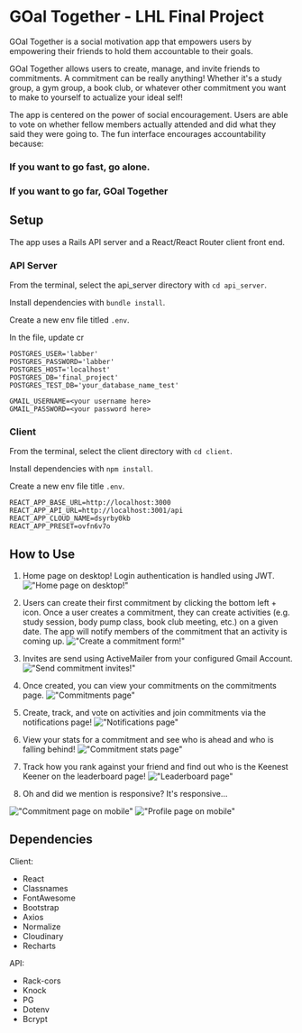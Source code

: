 # GOal Together - LHL Final Project

GOal Together is a social motivation app that empowers users by empowering their friends to hold them accountable to their goals. 

GOal Together allows users to create, manage, and invite friends to commitments. A commitment can be really anything! Whether it's a study group, a gym group, a book club, or whatever other commitment you want to make to yourself to actualize your ideal self! 

The app is centered on the power of social encouragement. Users are able to vote on whether fellow members actually attended and did what they said they were going to. The fun interface encourages accountability because:

### If you want to go fast, go alone. 

### If you want to go far, GOal Together

## Setup

The app uses a Rails API server and a React/React Router client front end. 

### API Server

From the terminal, select the api_server directory with `cd api_server`.

Install dependencies with `bundle install`.

Create a new env file titled `.env`.

In the file, update cr

```
POSTGRES_USER='labber'
POSTGRES_PASSWORD='labber'
POSTGRES_HOST='localhost'
POSTGRES_DB='final_project'
POSTGRES_TEST_DB='your_database_name_test'

GMAIL_USERNAME=<your username here>
GMAIL_PASSWORD=<your password here>
```

### Client

From the terminal, select the client directory with `cd client`.

Install dependencies with `npm install`.

Create a new env file title `.env`.

```
REACT_APP_BASE_URL=http://localhost:3000
REACT_APP_API_URL=http://localhost:3001/api
REACT_APP_CLOUD_NAME=dsyrby0kb
REACT_APP_PRESET=ovfn6v7o
```

## How to Use

1. Home page on desktop! Login authentication is handled using JWT.
!["Home page on desktop!"](client/public/docs/desktop-login-page.png)

2. Users can create their first commitment by clicking the bottom left + icon. Once a user creates a commitment, they can create activities (e.g. study session, body pump class, book club meeting, etc.) on a given date. The app will notify members of the commitment that an activity is coming up. 
!["Create a commitment form!"](client/public/docs/desktop-new-commitment-form.png)

3. Invites are send using ActiveMailer from your configured Gmail Account.
!["Send commitment invites!"](client/public/docs/desktop-invite-member-commitment.png)

4. Once created, you can view your commitments on the commitments page.
!["Commitments page"](client/public/docs/desktop-commitments.png)

5. Create, track, and vote on activities and join commitments via the notifications page!
!["Notifications page"](client/public/docs/desktop-notifications.png)

6. View your stats for a commitment and see who is ahead and who is falling behind!
!["Commitment stats page"](client/public/docs/desktop-commitment-stats.png)

7. Track how you rank against your friend and find out who is the Keenest Keener on the leaderboard page!
!["Leaderboard page"](client/public/docs/desktop-leaderboard.png)

8. Oh and did we mention is responsive? It's responsive...

!["Commitment page on mobile"](client/public/docs/mobile-commitments.png)
!["Profile page on mobile"](client/public/docs/mobile-profile.png)

## Dependencies

Client:
- React
- Classnames
- FontAwesome
- Bootstrap
- Axios
- Normalize
- Cloudinary
- Recharts

API:
- Rack-cors
- Knock
- PG
- Dotenv
- Bcrypt

